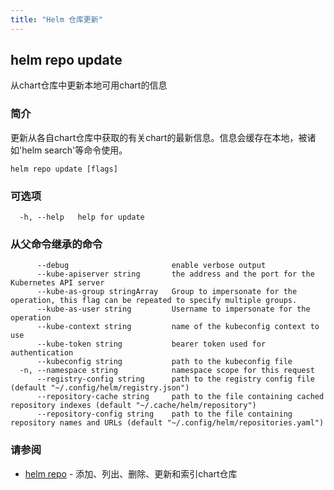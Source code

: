```yaml
---
title: "Helm 仓库更新"
---
```


## helm repo update

从chart仓库中更新本地可用chart的信息

### 简介

更新从各自chart仓库中获取的有关chart的最新信息。信息会缓存在本地，被诸如'helm search'等命令使用。

```shell
helm repo update [flags]
```

### 可选项

```shell
  -h, --help   help for update
```

### 从父命令继承的命令

```shell
      --debug                       enable verbose output
      --kube-apiserver string       the address and the port for the Kubernetes API server
      --kube-as-group stringArray   Group to impersonate for the operation, this flag can be repeated to specify multiple groups.
      --kube-as-user string         Username to impersonate for the operation
      --kube-context string         name of the kubeconfig context to use
      --kube-token string           bearer token used for authentication
      --kubeconfig string           path to the kubeconfig file
  -n, --namespace string            namespace scope for this request
      --registry-config string      path to the registry config file (default "~/.config/helm/registry.json")
      --repository-cache string     path to the file containing cached repository indexes (default "~/.cache/helm/repository")
      --repository-config string    path to the file containing repository names and URLs (default "~/.config/helm/repositories.yaml")
```

### 请参阅

* [helm repo](helm_repo.md) - 添加、列出、删除、更新和索引chart仓库
